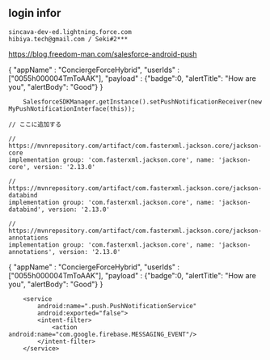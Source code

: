 ## login infor
	sincava-dev-ed.lightning.force.com 
	hibiya.tech@gmail.com / Seki#2***
https://blog.freedom-man.com/salesforce-android-push


{   "appName" : "ConciergeForceHybrid",
    "userIds" : ["0055h000004TmToAAK"],
    "payload" : {"badge":0, "alertTitle": "How are you", "alertBody": "Good"}
}

        SalesforceSDKManager.getInstance().setPushNotificationReceiver(new MyPushNotificationInterface(this));

    // ここに追加する
    
    // https://mvnrepository.com/artifact/com.fasterxml.jackson.core/jackson-core
    implementation group: 'com.fasterxml.jackson.core', name: 'jackson-core', version: '2.13.0'

    // https://mvnrepository.com/artifact/com.fasterxml.jackson.core/jackson-databind
    implementation group: 'com.fasterxml.jackson.core', name: 'jackson-databind', version: '2.13.0'

    // https://mvnrepository.com/artifact/com.fasterxml.jackson.core/jackson-annotations
    implementation group: 'com.fasterxml.jackson.core', name: 'jackson-annotations', version: '2.13.0'


{   "appName" : "ConciergeForceHybrid",
    "userIds" : ["0055h000004TmToAAK"],
    "payload" : {"badge":0, "alertTitle": "How are you", "alertBody": "Good"}
}

        <service
            android:name=".push.PushNotificationService"
            android:exported="false">
            <intent-filter>
                <action android:name="com.google.firebase.MESSAGING_EVENT"/>
            </intent-filter>
        </service>
